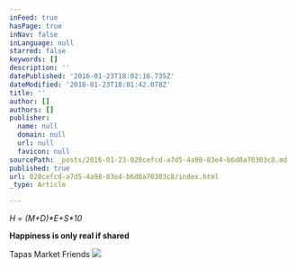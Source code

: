 ```yaml
---
inFeed: true
hasPage: true
inNav: false
inLanguage: null
starred: false
keywords: []
description: ''
datePublished: '2016-01-23T18:02:16.735Z'
dateModified: '2016-01-23T18:01:42.078Z'
title: ''
author: []
authors: []
publisher:
  name: null
  domain: null
  url: null
  favicon: null
sourcePath: _posts/2016-01-23-028cefcd-a7d5-4a98-83e4-b6d8a70303c8.md
published: true
url: 028cefcd-a7d5-4a98-83e4-b6d8a70303c8/index.html
_type: Article

---
```

_H = (M+D)\*E+S\*10_

**Happiness is only real if shared**

Tapas Market Friends
![](https://the-grid-user-content.s3-us-west-2.amazonaws.com/01621129-f956-424f-9dfe-203b018fa984.png)